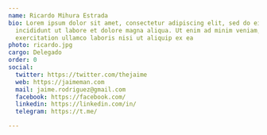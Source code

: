 ```yaml
---
name: Ricardo Mihura Estrada
bio: Lorem ipsum dolor sit amet, consectetur adipiscing elit, sed do eiusmod tempor
  incididunt ut labore et dolore magna aliqua. Ut enim ad minim veniam, quis nostrud
  exercitation ullamco laboris nisi ut aliquip ex ea
photo: ricardo.jpg
cargo: Delegado
order: 0
social:
  twitter: https://twitter.com/thejaime
  web: https://jaimeman.com
  mail: jaime.rodriguez@gmail.com
  facebook: https://facebook.com/
  linkedin: https://linkedin.com/in/
  telegram: https://t.me/

---
```

